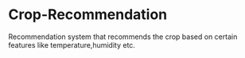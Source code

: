 # Crop-Recommendation
Recommendation system that recommends the crop based on certain features like temperature,humidity etc.
